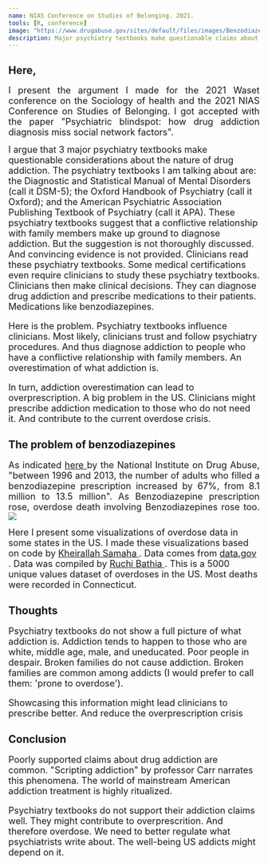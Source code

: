 ```yaml
---
name: NIAS Conference on Studies of Belonging. 2021. 
tools: [R, conference]
image: "https://www.drugabuse.gov/sites/default/files/images/Benzodiazepines%20and%20Opioids%202.2.jpg"
description: Major psychiatry textbooks make questionable claims about the nature of drug addiction. It might be contributing to over prescription in the US.  
---
```

<h2> Here, </h2>

<p style = "text-align: justify"><font size = "+1">
I present the argument I made for the 2021 Waset conference on the Sociology of health and the 2021 NIAS Conference on Studies of Belonging. I got accepted with the paper "Psychiatric blindspot: how drug addiction diagnosis miss social network factors".

I argue that 3 major psychiatry textbooks make questionable considerations about the nature of drug addiction.
The psychiatry textbooks I am talking about are: the Diagnostic and Statistical Manual of Mental Disorders (call it DSM-5); the Oxford Handbook of Psychiatry (call it Oxford); and the American Psychiatric Association Publishing Textbook of Psychiatry (call it APA).
These psychiatry textbooks suggest that a conflictive relationship with family members make up ground to diagnose addiction.
But the suggestion is not thoroughly discussed.
And convincing evidence is not provided.
Clinicians read these psychiatry textbooks.
Some medical certifications even require clinicians to study these psychiatry textbooks.   
Clinicians then make clinical decisions.
They can diagnose drug addiction and prescribe medications to their patients.
Medications like benzodiazepines.

Here is the problem.
Psychiatry textbooks influence clinicians.
Most likely, clinicians trust and follow psychiatry procedures.
And thus diagnose addiction to people who have a conflictive relationship with family members.
An overestimation of what addiction is. <br>

In turn, addiction overestimation can lead to overprescription.
A big problem in the US.
Clinicians might prescribe addiction medication to those who do not need it.
And contribute to the current overdose crisis.

</font> </p>

<h2> The problem of benzodiazepines </h2>

<p style = "text-align: justify"><font size = "+1">
As indicated <a href = "https://www.drugabuse.gov/drug-topics/opioids/benzodiazepines-opioids"> here </a> by the National Institute on Drug Abuse, "between 1996 and 2013, the number of adults who filled a benzodiazepine prescription increased by 67%, from 8.1 million to 13.5 million".
As Benzodiazepine prescription rose, overdose death involving Benzodiazepines rose too.   

<img src = "https://www.drugabuse.gov/sites/default/files/images/Benzodiazepines%20and%20Opioids%202.2.jpg">

Here I present some visualizations of overdose data in some states in the US.
I made these visualizations based on code by <a href = "https://www.kaggle.com/khsamaha/fatal-drug-overdose-eda"> Kheirallah Samaha </a>. Data comes from <a href = "https://www.data.gov/"> data.gov </a>. Data was compiled by <a href = "https://www.kaggle.com/ruchi798/drug-overdose-deaths"> Ruchi Bathia </a>.
This is a 5000 unique values dataset of overdoses in the US. Most deaths were recorded in Connecticut.

</font> </p>

<div w3-include-html = "/assets/documents/projects_documents/NIAS-presentation.html">
</div>

<h2> Thoughts </h2>
<p style = "text-align: justify"><font size = "+1">

Psychiatry textbooks do not show a full picture of what addiction is.
Addiction tends to happen to those who are white, middle age, male, and uneducated.
Poor people in despair.
Broken families do not cause addiction.
Broken families are common among addicts (I would prefer to call them: 'prone to overdose').

Showcasing this information might lead clinicians to prescribe better.
And reduce the overprescription crisis

</font> </p>

<h2> Conclusion </h2>
<p style = "text-align: justify"><font size = "+1">

Poorly supported claims about drug addiction are common.
"Scripting addiction" by professor Carr narrates this phenomena.
The world of mainstream American addiction treatment is highly ritualized.

Psychiatry textbooks do not support their addiction claims well.
They might contribute to overprescrition.
And therefore overdose.
We need to better regulate what psychiatrists write about.
The well-being US addicts might depend on it.

</font> </p>

<!---
Define w3-include- html function.
Include function in the script.
This code is needed to render NIAS-presentation.html above.
--->
<script>
function includeHTML() {
  var z, i, elmnt, file, xhttp;
  /* Loop through a collection of all HTML elements: */
  z = document.getElementsByTagName("*");
  for (i = 0; i < z.length; i++) {
    elmnt = z[i];
    /*search for elements with a certain atrribute:*/
    file = elmnt.getAttribute("w3-include-html");
    if (file) {
      /* Make an HTTP request using the attribute value as the file name: */
      xhttp = new XMLHttpRequest();
      xhttp.onreadystatechange = function() {
        if (this.readyState == 4) {
          if (this.status == 200) {elmnt.innerHTML = this.responseText;}
          if (this.status == 404) {elmnt.innerHTML = "Page not found.";}
          /* Remove the attribute, and call this function once more: */
          elmnt.removeAttribute("w3-include-html");
          includeHTML();
        }
      }
      xhttp.open("GET", file, true);
      xhttp.send();
      /* Exit the function: */
      return;
    }
  }
}
</script>

<script>
includeHTML();
</script>
